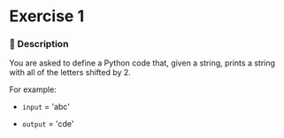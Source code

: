 # Exercise  1
### 📄 Description
You are asked to define a Python code that, given a string,
prints a string with all of the letters shifted by 2.

For example:

- `input` = 'abc'

- `output` = 'cde'